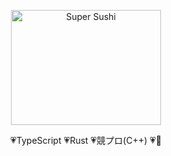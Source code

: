 <p align="center">
  <img alt="Super Sushi" src="https://user-images.githubusercontent.com/6561417/88893446-4ea0da00-d281-11ea-9f40-c5561c5ebff8.gif" width="240" height="184" />
</p>

<p align="center">
💗TypeScript
💗Rust
💗競プロ(C++)
💗🍣
</p>


<!--
**k2font/k2font** is a ✨ _special_ ✨ repository because its `README.md` (this file) appears on your GitHub profile.

Here are some ideas to get you started:

- 🔭 I’m currently working on ...
- 🌱 I’m currently learning ...
- 👯 I’m looking to collaborate on ...
- 🤔 I’m looking for help with ...
- 💬 Ask me about ...
- 📫 How to reach me: ...
- 😄 Pronouns: ...
- ⚡ Fun fact: ...
-->
